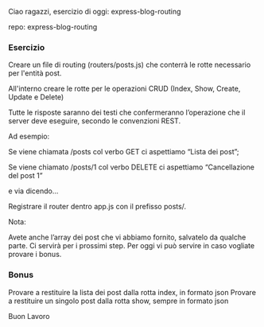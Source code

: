 Ciao ragazzi,
esercizio di oggi: express-blog-routing

repo: express-blog-routing

### Esercizio

Creare un file di routing (routers/posts.js) che conterrà le rotte necessario per l'entità post.

All'interno creare le rotte per le operazioni CRUD (Index, Show, Create, Update e Delete)

Tutte le risposte saranno dei testi che confermeranno l’operazione che il server deve eseguire, secondo le convenzioni REST.

Ad esempio:

Se viene chiamata /posts col verbo GET ci aspettiamo “Lista dei post”;

Se viene chiamato /posts/1 col verbo DELETE ci aspettiamo “Cancellazione del post 1”

e via dicendo…

Registrare il router dentro app.js con il prefisso posts/.

Nota:

Avete anche l’array dei post che vi abbiamo fornito, salvatelo da qualche parte.
Ci servirà per i prossimi step.
Per oggi vi può servire in caso vogliate provare i bonus.

### Bonus

Provare a restituire la lista dei post dalla rotta index, in formato json
Provare a restituire un singolo post dalla rotta show, sempre in formato json

Buon Lavoro
